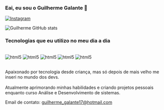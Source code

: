 ### Eai, eu sou o Guilherme Galante 🤙

 [![Instagram](https://img.shields.io/badge/Instagram-E4405F?style=for-the-badge&logo=instagram&logoColor=white)](https://www.instagram.com/guilherme_galante17/)


![Guilherme GitHub stats](https://github-readme-stats.vercel.app/api?username=GuilhermeGalante&show_icons=true&theme=onedark)

### Tecnologias que eu utilizo no meu dia a dia

<div style="display: inline_block"><br/>
    <img align ="center" alt="html5" src="https://img.shields.io/badge/HTML5-E34F26?style=for-the-badge&logo=html5&logoColor=white"/>
    <img align ="center" alt="html5" src="https://img.shields.io/badge/CSS3-1572B6?style=for-the-badge&logo=css3&logoColor=white"/>
    <img align ="center" alt="html5" src="https://img.shields.io/badge/Tailwind_CSS-38B2AC?style=for-the-badge&logo=tailwind-css&logoColor=white"/>
    <img align ="center" alt="html5" src="https://img.shields.io/badge/JavaScript-F7DF1E?style=for-the-badge&logo=javascript&logoColor=black"/>
    <img align ="center" alt="html5" src="https://img.shields.io/badge/Python-3776AB?style=for-the-badge&logo=python&logoColor=white"/>
</div><br/>

Apaixonado por tecnologia desde criança, mas só depois de mais velho me inseri no mundo dos devs.<br/><br/>
 Atualmente aprimorando minhas habilidades e criando projetos pessoais enquanto curso Análise e Desenvolvimento de sistemas.<br/>

 Email de contato: guilherme_galante17@hotmail.com

